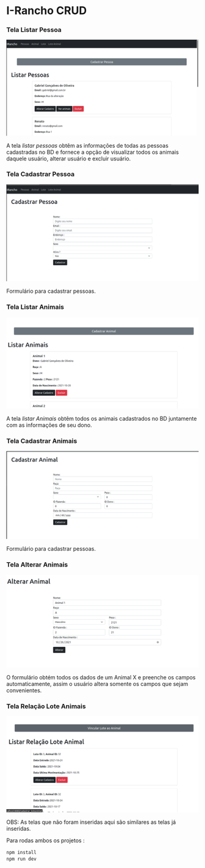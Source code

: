 # I-Rancho CRUD
 
 
### Tela Listar Pessoa
<img src="./img/tela_1.png">
 
A tela *listar pessoas* obtêm as informações de todas as pessoas cadastradas no BD e fornece a opção de visualizar todos os animais daquele usuário, alterar usuário e excluir usuário.
 
### Tela Cadastrar Pessoa
<img src="./img/tela_2.png">
 
Formulário para cadastrar pessoas.
 
### Tela Listar Animais
<img src="./img/tela_3.png">
 
A tela *listar Animais* obtêm todos os animais cadastrados no BD juntamente com as informações de seu dono.
 
### Tela Cadastrar Animais
<img src="./img/tela_4.png">
 
Formulário para cadastrar pessoas.
 
### Tela Alterar Animais
<img src="./img/tela_5.png">
 
O formulário obtém todos os dados de um Animal X e preenche os campos automaticamente, assim o usuário altera somente os campos que sejam convenientes.
 
### Tela Relação Lote Animais
 
<img src="./img/tela_6.png">

OBS: As telas que não foram inseridas aqui são similares as telas já inseridas.

Para rodas ambos os projetos :
``` bash
npm install
npm run dev
```
